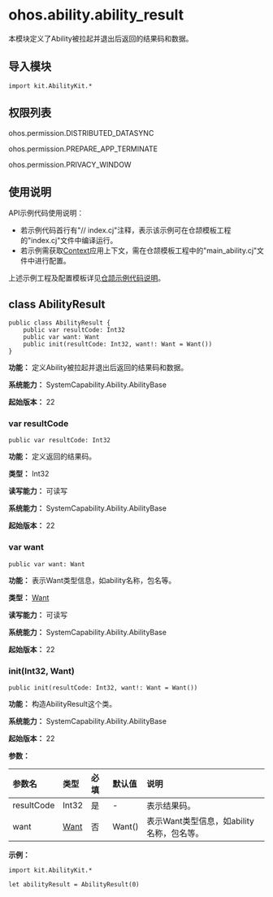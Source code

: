 # ohos.ability.ability_result

本模块定义了Ability被拉起并退出后返回的结果码和数据。

## 导入模块

```cangjie
import kit.AbilityKit.*
```

## 权限列表

ohos.permission.DISTRIBUTED_DATASYNC

ohos.permission.PREPARE_APP_TERMINATE

ohos.permission.PRIVACY_WINDOW

## 使用说明

API示例代码使用说明：

- 若示例代码首行有"// index.cj"注释，表示该示例可在仓颉模板工程的"index.cj"文件中编译运行。
- 若示例需获取[Context](./cj-apis-app-ability-ui_ability.md#class-context)应用上下文，需在仓颉模板工程中的"main_ability.cj"文件中进行配置。

上述示例工程及配置模板详见[仓颉示例代码说明](../../cj-development-intro.md#仓颉示例代码说明)。

## class AbilityResult

```cangjie
public class AbilityResult {
    public var resultCode: Int32
    public var want: Want
    public init(resultCode: Int32, want!: Want = Want())
}
```

**功能：** 定义Ability被拉起并退出后返回的结果码和数据。

**系统能力：** SystemCapability.Ability.AbilityBase

**起始版本：** 22

### var resultCode

```cangjie
public var resultCode: Int32
```

**功能：** 定义返回的结果码。

**类型：** Int32

**读写能力：** 可读写

**系统能力：** SystemCapability.Ability.AbilityBase

**起始版本：** 22

### var want

```cangjie
public var want: Want
```

**功能：** 表示Want类型信息，如ability名称，包名等。

**类型：** [Want](cj-apis-app-ability-want.md#class-want)

**读写能力：** 可读写

**系统能力：** SystemCapability.Ability.AbilityBase

**起始版本：** 22

### init(Int32, Want)

```cangjie
public init(resultCode: Int32, want!: Want = Want())
```

**功能：** 构造AbilityResult这个类。

**系统能力：** SystemCapability.Ability.AbilityBase

**起始版本：** 22

**参数：**

|参数名|类型|必填|默认值|说明|
|:---|:---|:---|:---|:---|
|resultCode|Int32|是|-|表示结果码。|
|want|[Want](cj-apis-app-ability-want.md#class-want)|否|Want()|表示Want类型信息，如ability名称，包名等。|

**示例：**

<!-- compile -->
```cangjie
import kit.AbilityKit.*

let abilityResult = AbilityResult(0)
